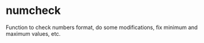 numcheck
========

Function to check numbers format, do some modifications, fix minimum and maximum values, etc.

